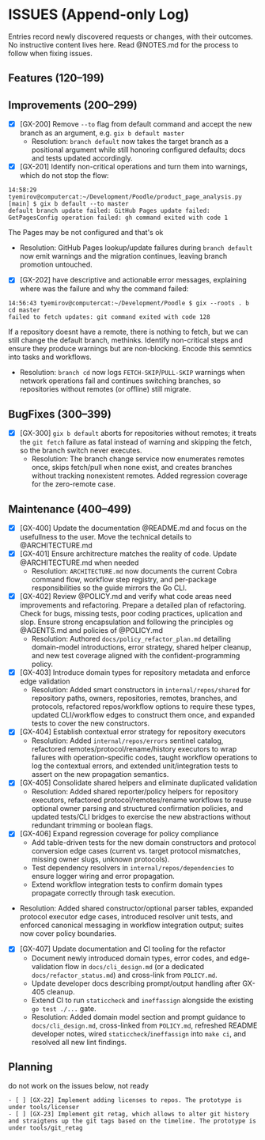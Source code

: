 # ISSUES (Append-only Log)

Entries record newly discovered requests or changes, with their outcomes. No instructive content lives here. Read @NOTES.md for the process to follow when fixing issues.

## Features (120–199)


## Improvements (200–299)

- [x] [GX-200] Remove `--to` flag from default command and accept the new branch as an argument, e.g. `gix b default master`
  - Resolution: `branch default` now takes the target branch as a positional argument while still honoring configured defaults; docs and tests updated accordingly.
- [x] [GX-201] Identify non-critical operations and turn them into warnings, which do not stop the flow:
```
14:58:29 tyemirov@computercat:~/Development/Poodle/product_page_analysis.py [main] $ gix b default --to master
default branch update failed: GitHub Pages update failed: GetPagesConfig operation failed: gh command exited with code 1
```
The Pages may be not configured and that's ok
- Resolution: GitHub Pages lookup/update failures during `branch default` now emit warnings and the migration continues, leaving branch promotion untouched.
- [x] [GX-202] have descriptive and actionable error messages, explaining where was the failure and why the command failed:
```
14:56:43 tyemirov@computercat:~/Development/Poodle $ gix --roots . b cd master
failed to fetch updates: git command exited with code 128
```
If a repository doesnt have a remote, there is nothing to fetch, but we can still change the default branch, methinks. Identify non-critical steps and ensure they produce warnings but are non-blocking. Encode this semntics into tasks and workflows.
- Resolution: `branch cd` now logs `FETCH-SKIP`/`PULL-SKIP` warnings when network operations fail and continues switching branches, so repositories without remotes (or offline) still migrate.

## BugFixes (300–399)

- [x] [GX-300] `gix b default` aborts for repositories without remotes; it treats the `git fetch` failure as fatal instead of warning and skipping the fetch, so the branch switch never executes.
  - Resolution: The branch change service now enumerates remotes once, skips fetch/pull when none exist, and creates branches without tracking nonexistent remotes. Added regression coverage for the zero-remote case.

## Maintenance (400–499)

- [x] [GX-400] Update the documentation @README.md and focus on the usefullness to the user. Move the technical details to @ARCHITECTURE.md
- [x] [GX-401] Ensure architrecture matches the reality of code. Update @ARCHITECTURE.md when needed
  - Resolution: `ARCHITECTURE.md` now documents the current Cobra command flow, workflow step registry, and per-package responsibilities so the guide mirrors the Go CLI.
- [x] [GX-402] Review @POLICY.md and verify what code areas need improvements and refactoring. Prepare a detailed plan of refactoring. Check for bugs, missing tests, poor coding practices, uplication and slop. Ensure strong encapsulation and following the principles og @AGENTS.md and policies of @POLICY.md
  - Resolution: Authored `docs/policy_refactor_plan.md` detailing domain-model introductions, error strategy, shared helper cleanup, and new test coverage aligned with the confident-programming policy.
- [x] [GX-403] Introduce domain types for repository metadata and enforce edge validation
  - Resolution: Added smart constructors in `internal/repos/shared` for repository paths, owners, repositories, remotes, branches, and protocols, refactored repos/workflow options to require these types, updated CLI/workflow edges to construct them once, and expanded tests to cover the new constructors.
- [x] [GX-404] Establish contextual error strategy for repository executors
  - Resolution: Added `internal/repos/errors` sentinel catalog, refactored remotes/protocol/rename/history executors to wrap failures with operation-specific codes, taught workflow operations to log the contextual errors, and extended unit/integration tests to assert on the new propagation semantics.
- [x] [GX-405] Consolidate shared helpers and eliminate duplicated validation
  - Resolution: Added shared reporter/policy helpers for repository executors, refactored protocol/remotes/rename workflows to reuse optional owner parsing and structured confirmation policies, and updated tests/CLI bridges to exercise the new abstractions without redundant trimming or boolean flags.
- [x] [GX-406] Expand regression coverage for policy compliance
  - Add table-driven tests for the new domain constructors and protocol conversion edge cases (current vs. target protocol mismatches, missing owner slugs, unknown protocols).
  - Test dependency resolvers in `internal/repos/dependencies` to ensure logger wiring and error propagation.
  - Extend workflow integration tests to confirm domain types propagate correctly through task execution.
- Resolution: Added shared constructor/optional parser tables, expanded protocol executor edge cases, introduced resolver unit tests, and enforced canonical messaging in workflow integration output; suites now cover policy boundaries.
- [x] [GX-407] Update documentation and CI tooling for the refactor
  - Document newly introduced domain types, error codes, and edge-validation flow in `docs/cli_design.md` (or a dedicated `docs/refactor_status.md`) and cross-link from `POLICY.md`.
  - Update developer docs describing prompt/output handling after GX-405 cleanup.
  - Extend CI to run `staticcheck` and `ineffassign` alongside the existing `go test ./...` gate.
  - Resolution: Added domain model section and prompt guidance to `docs/cli_design.md`, cross-linked from `POLICY.md`, refreshed README developer notes, wired `staticcheck`/`ineffassign` into `make ci`, and resolved all new lint findings.

## Planning 
do not work on the issues below, not ready

    - [ ] [GX-22] Implement adding licenses to repos. The prototype is under tools/licenser
    - [ ] [GX-23] Implement git retag, which allows to alter git history and straigtens up the git tags based on the timeline. The prototype is under tools/git_retag
